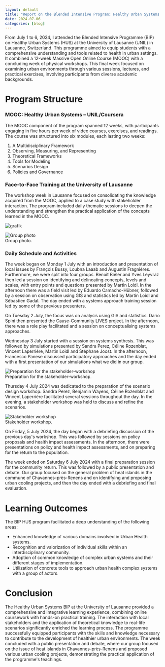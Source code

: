 ```yaml
---
layout: default
title: "Report on the Blended Intensive Program: Healthy Urban Systems (HUS) in Lausanne, Switzerland"
date: 2024-07-06
categories: [blog]
---
```


From July 1 to 6, 2024, I attended the Blended Intensive Programme (BIP) on Healthy Urban Systems (HUS) at the University of Lausanne (UNIL) in Lausanne, Switzerland. This programme aimed to equip students with a comprehensive understanding and tools related to health in urban settings. It combined a 12-week Massive Open Online Course (MOOC) with a concluding week of physical workshops. This final week focused on examining urban environments through various sessions, lectures, and practical exercises, involving participants from diverse academic backgrounds.

# Program Structure
### MOOC: Healthy Urban Systems – UNIL/Coursera
The MOOC component of the program spanned 12 weeks, with participants engaging in five hours per week of video courses, exercises, and readings. The course was structured into six modules, each lasting two weeks:
  1.	A Multidisciplinary Framework
  2.	Observing, Measuring, and Representing
  3.	Theoretical Frameworks
  4.	Tools for Modeling
  5.	Scenarios Design
  6.	Policies and Governance

### Face-to-Face Training at the University of Lausanne
The workshop week in Lausanne focused on consolidating the knowledge acquired from the MOOC, applied to a case study with stakeholder interaction. The program included daily thematic sessions to deepen the understanding and strengthen the practical application of the concepts learned in the MOOC.

![grafik](https://github.com/user-attachments/assets/07872fa6-4417-4734-8b4c-ba53d495ef8f)

<div class="blog-image">
  <img src="{{ '/assets/images/blogs/CIVIS_BIP_01_GernotNikolaus.png' | relative_url }}" alt="Group photo">
  <figcaption>Group photo.</figcaption>
</div>

### Daily Schedule and Activities
The week began on Monday 1 July with an introduction and presentation of local issues by François Bussy, Loubna Laaab and Augustin Fragnières. Furthermore, we were split into four groups. Benoît Biéler and Yves Leyvraz then led a session on identifying and delineating concepts, levels and scales, with entry points and questions presented by Martin Loidl. In the afternoon there was a field visit led by Eduardo Camacho-Hübner, followed by a session on observation using GIS and statistics led by Martin Loidl and Sébastien Gadal. The day ended with a systems approach training session led by some of the previous presenters.

On Tuesday 2 July, the focus was on analysis using GIS and statistics. Dario Spini then presented the Cause-Community LIVES project. In the afternoon, there was a role play facilitated and a session on conceptualising systems approaches.

Wednesday 3 July started with a session on systems synthesis. This was followed by simulations presented by Sandra Perez, Céline Rozenblat, Vincent Laperrière, Martin Loidl and Stéphane Joost. In the afternoon, Francesco Panese discussed participatory approaches and the day ended with a first presentation of our simulations what we did in our group.

<div class="blog-image">
  <img src="{{ '/assets/images/blogs/CIVIS_BIP_02_GernotNikolaus.png' | relative_url }}" alt="Preparation for the stakeholder-workshop">
  <figcaption>Preparation for the stakeholder-workshop.</figcaption>
</div>

Thursday 4 July 2024 was dedicated to the preparation of the scenario design workshop. Sandra Perez, Benjamin Wayens, Céline Rozenblat and Vincent Laperrière facilitated several sessions throughout the day. In the evening, a stakeholder workshop was held to discuss and refine the scenarios.

<div class="blog-image">
  <img src="{{ '/assets/images/blogs/CIVIS_BIP_03_GernotNikolaus.png' | relative_url }}" alt="Stakeholder workshop">
  <figcaption>Stakeholder workshop.</figcaption>
</div>

On Friday, 5 July 2024, the day began with a debriefing discussion of the previous day's workshop. This was followed by sessions on policy proposals and health impact assessments. In the afternoon, there were presentations on policy and health impact assessments, and on preparing for the return to the population.

The week ended on Saturday 6 July 2024 with a final preparation session for the community return. This was followed by a public presentation and debate. Our group focused on the general problem of heat islands in the commune of Chavannes-près-Renens and on identifying and proposing urban cooling projects, and then the day ended with a debriefing and final evaluation.

# Learning Outcomes
The BIP HUS program facilitated a deep understanding of the following areas:
* Enhanced knowledge of various domains involved in Urban Health systems.
* Recognition and valorization of individual skills within an interdisciplinary community.
* Adoption of common knowledge of complex urban systems and their different stages of implementation.
* Utilization of concrete tools to approach urban health complex systems with a group of actors.

# Conclusion
The Healthy Urban Systems BIP at the University of Lausanne provided a comprehensive and integrative learning experience, combining online coursework with hands-on practical training. The interaction with local stakeholders and the application of theoretical knowledge to real-life scenarios significantly enriched the learning process. The programme successfully equipped participants with the skills and knowledge necessary to contribute to the development of healthier urban environments. The week concluded with a public presentation and debate, where our group focused on the issue of heat islands in Chavannes-près-Renens and proposed various urban cooling projects, demonstrating the practical application of the programme's teachings.
